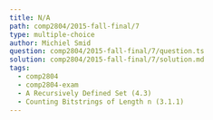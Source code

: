 ```yaml
---
title: N/A
path: comp2804/2015-fall-final/7
type: multiple-choice
author: Michiel Smid
question: comp2804/2015-fall-final/7/question.ts
solution: comp2804/2015-fall-final/7/solution.md
tags:
  - comp2804
  - comp2804-exam
  - A Recursively Defined Set (4.3)
  - Counting Bitstrings of Length n (3.1.1)
---
```

